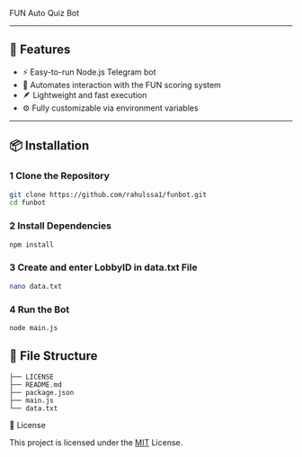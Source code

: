FUN Auto Quiz Bot

---

## 🚀 Features
- ⚡ Easy-to-run Node.js Telegram bot  
- 🤖 Automates interaction with the FUN scoring system  
- 🪶 Lightweight and fast execution  
- ⚙️ Fully customizable via environment variables  

---

## 📦 Installation

### 1 Clone the Repository
```bash
git clone https://github.com/rahulssa1/funbot.git
cd funbot
```
### 2 Install Dependencies
```bash
npm install
```
### 3 Create and enter LobbyID in data.txt File
```bash
nano data.txt
```
### 4 Run the Bot
```bash
node main.js
```
## 📂 File Structure
```
├── LICENSE
├── README.md
├── package.json
├── main.js
└── data.txt
```

📜 License

This project is licensed under the [MIT](LICENSE) License.
